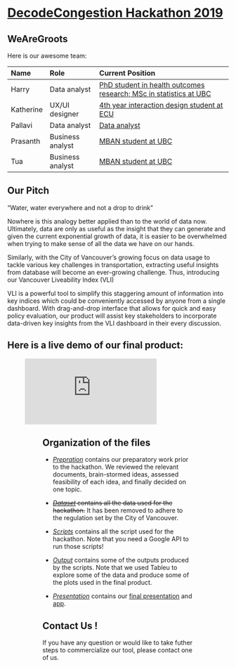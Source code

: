 # [DecodeCongestion Hackathon 2019](https://vancouver.ca/streets-transportation/decode-congestion-hackathon.aspx)
## WeAreGroots
Here is our awesome team:

| Name        | Role      | Current Position  |
| :------------- |:-------------| :-----|
| Harry | Data analyst      |   [PhD student in health outcomes research; MSc in statistics at UBC](https://dsi.ubc.ca/data-science-social-good) |
| Katherine | UX/UI designer      |    [4th year interaction design student at ECU](www.katherinexz.com) |
| Pallavi    | Data analyst  | [Data analyst](https://www.linkedin.com/in/pallavi-natekar-datawiz) |
| Prasanth      | Business analyst      |    [MBAN student at UBC](https://www.linkedin.com/in/prasanthbk)|
| Tua | Business analyst     |  [MBAN student at UBC](https://www.linkedin.com/in/tua-wong)   |

## Our Pitch

“Water, water everywhere and not a drop to drink”

Nowhere is this analogy better applied than to the world of data now. Ultimately, data are only as useful as the insight that they can generate and given the current exponential growth of data, it is easier to be overwhelmed when trying to make sense of all the data we have on our hands.   

Similarly, with the City of Vancouver’s growing focus on data usage to tackle various key challenges in transportation, extracting useful insights from database will become an ever-growing challenge. Thus, introducing our Vancouver Liveability Index (VLI)  

VLI is a powerful tool to simplify this staggering amount of information into key indices which could be conveniently accessed by anyone from a single dashboard. With drag-and-drop interface that allows for quick and easy policy evaluation, our product will assist key stakeholders to incorporate data-driven key insights from the VLI dashboard in their every discussion.

## Here is a live demo of our final product:
<!-- blank link -->
<figure class="video_container">
	<iframe src="https://www.dropbox.com/s/oezyv7cli5jw6z3/Hackathon%20Full%20Website%20interaction%20video.mp4" frameborder="0" allowfullscreen="true"></iframe>
<figure>
<!-- blank link -->

## Organization of the files

* [_Prepration_](Preparation) contains our preparatory work prior to the hackathon. We reviewed the relevant documents, brain-stormed ideas, assessed feasibility of each idea, and finally decided on one topic.

* ~~[_Dataset_](Dataset) contains all the data used for the hackathon.~~ It has been removed to adhere to the regulation set by the City of Vancouver.

* [_Scripts_](Scripts) contains all the script used for the hackathon. Note that you need a Google API to run those scripts!

* [_Output_](Output) contains some of the outputs produced by the scripts. Note that we used Tableu to explore some of the data and produce some of the plots used in the final product.

* [_Presentation_](Presentation) contains our [final presentation](Presentation/final_presentation.pptx) and [app](https://xd.adobe.com/view/deda1bff-1f16-4f9a-501d-69ad79781595-a8eb/?fullscreen).
## Contact Us !
If you have any question or would like to take futher steps to commercialize our tool, please contact one of us.